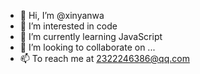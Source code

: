 - 👋 Hi, I’m @xinyanwa
- 👀 I’m interested in code
- 🌱 I’m currently learning JavaScript
- 💞️ I’m looking to collaborate on ...
- 📫 To reach me at 2322246386@qq.com 

<!---
xinyanwa/xinyanwa is a ✨ special ✨ repository because its `README.md` (this file) appears on your GitHub profile.
You can click the Preview link to take a look at your changes.
--->
